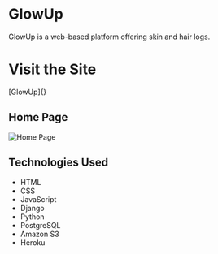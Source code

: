 # GlowUp

GlowUp is a web-based platform offering skin and hair logs.

<h1>Visit the Site</h1>
[GlowUp]{}

<h2>Home Page</h2>

![Home Page]("https://i.imgur.com/elkQewD.png")




<h2>Technologies Used</h2>

* HTML
* CSS
* JavaScript
* Django
* Python
* PostgreSQL
* Amazon S3
* Heroku